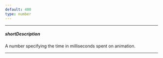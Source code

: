 ```yaml
---
default: 400
type: number
---
```

---
##### shortDescription
A number specifying the time in milliseconds spent on animation.

---
